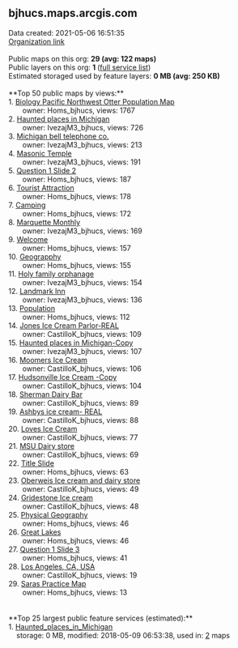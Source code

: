 <h2>bjhucs.maps.arcgis.com</h2> Data created: 2021-05-06 16:51:35 <br /><a target='new' href='https://bjhucs.maps.arcgis.com'>Organization link</a><br /><br />Public maps on this org: <b>29 (avg: 122 maps)</b><br />Public layers on this org: <b>1 </b>(<a target='new' href='https://services.arcgis.com/6isgKMvgnWoCTRCe/ArcGIS/rest/services'>full service list</a>)<br />Estimated storaged used by feature layers: <b>0 MB (avg: 250 KB)</b><br /><br />**Top 50 public maps by views:**<br />  1. <a target='new' href='https://www.arcgis.com/home/item.html?id=068023b06ac542f0b0422f106909d9fd'>Biology Pacific Northwest Otter Population Map</a> <br />  &nbsp;&nbsp;&nbsp;&nbsp; &nbsp;&nbsp;owner: Homs_bjhucs, views: 1767<br />  2. <a target='new' href='https://www.arcgis.com/home/item.html?id=b5b29d19d824424ead38bcbfbd6b0793'>Haunted places in Michigan</a> <br />  &nbsp;&nbsp;&nbsp;&nbsp; &nbsp;&nbsp;owner: IvezajM3_bjhucs, views: 726<br />  3. <a target='new' href='https://www.arcgis.com/home/item.html?id=bb261510d7574c00a387e75e06c7e4b0'>Michigan bell telephone co.</a> <br />  &nbsp;&nbsp;&nbsp;&nbsp; &nbsp;&nbsp;owner: IvezajM3_bjhucs, views: 213<br />  4. <a target='new' href='https://www.arcgis.com/home/item.html?id=1cbb76b610b14daeaa53f98052c52b18'>Masonic Temple</a> <br />  &nbsp;&nbsp;&nbsp;&nbsp; &nbsp;&nbsp;owner: IvezajM3_bjhucs, views: 191<br />  5. <a target='new' href='https://www.arcgis.com/home/item.html?id=0cb91ee44d69478fb73f72eddd6abd61'>Question 1 Slide 2</a> <br />  &nbsp;&nbsp;&nbsp;&nbsp; &nbsp;&nbsp;owner: Homs_bjhucs, views: 187<br />  6. <a target='new' href='https://www.arcgis.com/home/item.html?id=c809bf8c471d4427ba551bcbfdd8ed22'>Tourist Attraction</a> <br />  &nbsp;&nbsp;&nbsp;&nbsp; &nbsp;&nbsp;owner: Homs_bjhucs, views: 178<br />  7. <a target='new' href='https://www.arcgis.com/home/item.html?id=45aa56e4f90c4d7b94ac4afaf094942c'>Camping</a> <br />  &nbsp;&nbsp;&nbsp;&nbsp; &nbsp;&nbsp;owner: Homs_bjhucs, views: 172<br />  8. <a target='new' href='https://www.arcgis.com/home/item.html?id=a7e538e808a843babc1e00e2d29dc129'>Marquette Monthly</a> <br />  &nbsp;&nbsp;&nbsp;&nbsp; &nbsp;&nbsp;owner: IvezajM3_bjhucs, views: 169<br />  9. <a target='new' href='https://www.arcgis.com/home/item.html?id=55c635b14fc64fcdbe770f5dd6e38d77'>Welcome</a> <br />  &nbsp;&nbsp;&nbsp;&nbsp; &nbsp;&nbsp;owner: Homs_bjhucs, views: 157<br />  10. <a target='new' href='https://www.arcgis.com/home/item.html?id=15c775b88c6341fbafb1c70dceff84a2'>Geograpphy</a> <br />  &nbsp;&nbsp;&nbsp;&nbsp; &nbsp;&nbsp;owner: Homs_bjhucs, views: 155<br />  11. <a target='new' href='https://www.arcgis.com/home/item.html?id=d690f1899c7945b98239e926b797c1ec'>Holy family orphanage</a> <br />  &nbsp;&nbsp;&nbsp;&nbsp; &nbsp;&nbsp;owner: IvezajM3_bjhucs, views: 154<br />  12. <a target='new' href='https://www.arcgis.com/home/item.html?id=25db3eb5b3a24395908c94336029c038'>Landmark Inn</a> <br />  &nbsp;&nbsp;&nbsp;&nbsp; &nbsp;&nbsp;owner: IvezajM3_bjhucs, views: 136<br />  13. <a target='new' href='https://www.arcgis.com/home/item.html?id=a5b76a3bd63e448c89dd5afac543f88f'>Population</a> <br />  &nbsp;&nbsp;&nbsp;&nbsp; &nbsp;&nbsp;owner: Homs_bjhucs, views: 112<br />  14. <a target='new' href='https://www.arcgis.com/home/item.html?id=a54707859e004a9896e8c47e61fead20'>Jones Ice Cream Parlor-REAL</a> <br />  &nbsp;&nbsp;&nbsp;&nbsp; &nbsp;&nbsp;owner: CastilloK_bjhucs, views: 109<br />  15. <a target='new' href='https://www.arcgis.com/home/item.html?id=5019cbdd896345c2b2693926f3b54fea'>Haunted places in Michigan-Copy</a> <br />  &nbsp;&nbsp;&nbsp;&nbsp; &nbsp;&nbsp;owner: IvezajM3_bjhucs, views: 107<br />  16. <a target='new' href='https://www.arcgis.com/home/item.html?id=d68c3b12c00346a9b620bcecc68c94be'>Moomers Ice Cream</a> <br />  &nbsp;&nbsp;&nbsp;&nbsp; &nbsp;&nbsp;owner: CastilloK_bjhucs, views: 106<br />  17. <a target='new' href='https://www.arcgis.com/home/item.html?id=1b6f0ec45b5f485d8686ac0f00056747'>Hudsonville Ice Cream -Copy</a> <br />  &nbsp;&nbsp;&nbsp;&nbsp; &nbsp;&nbsp;owner: CastilloK_bjhucs, views: 104<br />  18. <a target='new' href='https://www.arcgis.com/home/item.html?id=69354575d59b4b27afd70207c0ec88b5'>Sherman Dairy Bar</a> <br />  &nbsp;&nbsp;&nbsp;&nbsp; &nbsp;&nbsp;owner: CastilloK_bjhucs, views: 89<br />  19. <a target='new' href='https://www.arcgis.com/home/item.html?id=2ee5c7bf6cdd4e979ade07917a414301'>Ashbys ice cream- REAL</a> <br />  &nbsp;&nbsp;&nbsp;&nbsp; &nbsp;&nbsp;owner: CastilloK_bjhucs, views: 88<br />  20. <a target='new' href='https://www.arcgis.com/home/item.html?id=e3d2970ce1c44dea8dfdd8aa4c631762'>Loves Ice Cream</a> <br />  &nbsp;&nbsp;&nbsp;&nbsp; &nbsp;&nbsp;owner: CastilloK_bjhucs, views: 77<br />  21. <a target='new' href='https://www.arcgis.com/home/item.html?id=1283baaf003d4ad1a0bf9f5673eb7633'>MSU Dairy store</a> <br />  &nbsp;&nbsp;&nbsp;&nbsp; &nbsp;&nbsp;owner: CastilloK_bjhucs, views: 69<br />  22. <a target='new' href='https://www.arcgis.com/home/item.html?id=04eb5dd57b1b47bf8acde5f8f1e97e85'>Title Slide</a> <br />  &nbsp;&nbsp;&nbsp;&nbsp; &nbsp;&nbsp;owner: Homs_bjhucs, views: 63<br />  23. <a target='new' href='https://www.arcgis.com/home/item.html?id=a8d2ec0a43ed4dc58140c416e3ebd263'>Oberweis Ice cream and dairy store</a> <br />  &nbsp;&nbsp;&nbsp;&nbsp; &nbsp;&nbsp;owner: CastilloK_bjhucs, views: 49<br />  24. <a target='new' href='https://www.arcgis.com/home/item.html?id=babdf322954041748d99a72c3fbe9688'>Gridestone Ice cream</a> <br />  &nbsp;&nbsp;&nbsp;&nbsp; &nbsp;&nbsp;owner: CastilloK_bjhucs, views: 48<br />  25. <a target='new' href='https://www.arcgis.com/home/item.html?id=01f142f3f2774ab3b7d029d1741692c7'>Physical Geography</a> <br />  &nbsp;&nbsp;&nbsp;&nbsp; &nbsp;&nbsp;owner: Homs_bjhucs, views: 46<br />  26. <a target='new' href='https://www.arcgis.com/home/item.html?id=767d21a60bb74f229f4b0fd1510070e1'>Great Lakes</a> <br />  &nbsp;&nbsp;&nbsp;&nbsp; &nbsp;&nbsp;owner: Homs_bjhucs, views: 46<br />  27. <a target='new' href='https://www.arcgis.com/home/item.html?id=20cc55e15c1b4d8f8356b15b5ca7660a'>Question 1 Slide 3</a> <br />  &nbsp;&nbsp;&nbsp;&nbsp; &nbsp;&nbsp;owner: Homs_bjhucs, views: 41<br />  28. <a target='new' href='https://www.arcgis.com/home/item.html?id=46bbcde3715440eca043cc714c9feaf8'>Los Angeles, CA, USA</a> <br />  &nbsp;&nbsp;&nbsp;&nbsp; &nbsp;&nbsp;owner: CastilloK_bjhucs, views: 19<br />  29. <a target='new' href='https://www.arcgis.com/home/item.html?id=a3ea2b28fb914245ab82e147f56c36f9'>Saras Practice Map</a> <br />  &nbsp;&nbsp;&nbsp;&nbsp; &nbsp;&nbsp;owner: Homs_bjhucs, views: 13<br /><br /><br />**Top 25 largest public feature services (estimated):**<br /> 1. <a target='new' href='https://www.arcgis.com/home/item.html?id=70b88819e1ca4dceba67326ae33395b9'>Haunted_places_in_Michigan</a><br /> &nbsp;&nbsp;&nbsp;&nbsp;storage: 0 MB, modified: 2018-05-09 06:53:38,  used in: <a target='new' href='https://ed-ind-tb.s3-us-west-1.amazonaws.com/ADI/70b88819e1ca4dceba67326ae33395b9.html'> 2</a> maps<br />